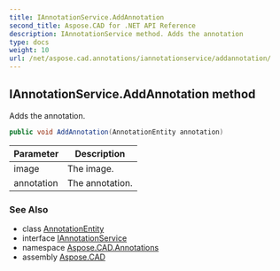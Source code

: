 ```yaml
---
title: IAnnotationService.AddAnnotation
second_title: Aspose.CAD for .NET API Reference
description: IAnnotationService method. Adds the annotation
type: docs
weight: 10
url: /net/aspose.cad.annotations/iannotationservice/addannotation/
---
```

## IAnnotationService.AddAnnotation method

Adds the annotation.

```csharp
public void AddAnnotation(AnnotationEntity annotation)
```

| Parameter | Description |
| --- | --- |
| image | The image. |
| annotation | The annotation. |

### See Also

* class [AnnotationEntity](../../annotationentity/)
* interface [IAnnotationService](../)
* namespace [Aspose.CAD.Annotations](../../../aspose.cad.annotations/)
* assembly [Aspose.CAD](../../../)


